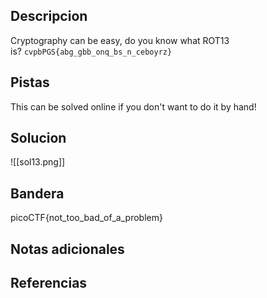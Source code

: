 
## Descripcion

Cryptography can be easy, do you know what ROT13 is? `cvpbPGS{abg_gbb_onq_bs_n_ceboyrz}`
## Pistas

This can be solved online if you don't want to do it by hand!

## Solucion
![[sol13.png]]

## Bandera
picoCTF{not_too_bad_of_a_problem}

## Notas adicionales


## Referencias
